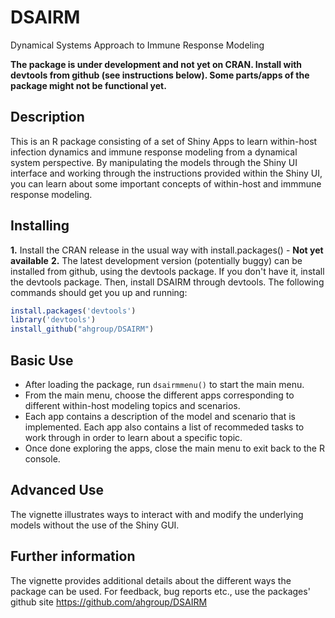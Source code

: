 # DSAIRM
Dynamical Systems Approach to Immune Response Modeling

**The package is under development and not yet on CRAN. Install with devtools from github (see instructions below). Some parts/apps of the package might not be functional yet.**

## Description
This is an R package consisting of a set of Shiny Apps to learn within-host infection dynamics and immune response modeling from a dynamical system perspective. By manipulating the models through the Shiny UI interface and working through the instructions provided within the Shiny UI, you can learn about some important concepts of within-host and immmune response modeling. 

## Installing

**1.** Install the CRAN release in the usual way with install.packages() - **Not yet available**
**2.** The latest development version (potentially buggy) can be installed from github, using the devtools package. If you don't have it, install the devtools package. Then, install DSAIRM through devtools. The following commands should get you up and running:

```r
install.packages('devtools')
library('devtools')
install_github("ahgroup/DSAIRM")
```

## Basic Use
* After loading the package, run `dsairmmenu()` to start the main menu. 
* From the main menu, choose the different apps corresponding to different within-host modeling topics and scenarios.
* Each app contains a description of the model and scenario that is implemented. Each app also contains a list of recommeded tasks to work through in order to learn about a specific topic.
* Once done exploring the apps, close the main menu to exit back to the R console.

## Advanced Use
The vignette illustrates ways to interact with and modify the underlying models without the use of the Shiny GUI.

## Further information
The vignette provides additional details about the different ways the package can be used.
For feedback, bug reports etc., use the packages' github site https://github.com/ahgroup/DSAIRM
